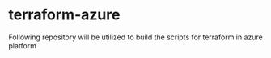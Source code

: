 # terraform-azure
Following repository will be utilized to build the scripts for terraform in azure platform
